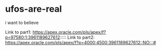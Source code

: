 # ufos-are-real
i want to believe

Link to part1:
https://apex.oracle.com/pls/apex/f?p=97580:1:3961189627612:::::
Link to part2:
https://apex.oracle.com/pls/apex/f?p=4000:4500:3961189627612::NO:::#
